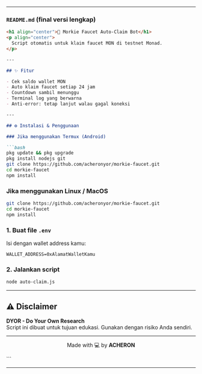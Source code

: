 
---

### `README.md` (final versi lengkap)

```markdown
<h1 align="center">🤖 Morkie Faucet Auto-Claim Bot</h1>
<p align="center">
  Script otomatis untuk klaim faucet MON di testnet Monad.
</p>

---

## ✨ Fitur

- Cek saldo wallet MON
- Auto klaim faucet setiap 24 jam
- Countdown sambil menunggu
- Terminal log yang berwarna
- Anti-error: tetap lanjut walau gagal koneksi

---

## ⚙️ Instalasi & Penggunaan

### Jika menggunakan Termux (Android)

```bash
pkg update && pkg upgrade
pkg install nodejs git
git clone https://github.com/acheronyor/morkie-faucet.git
cd morkie-faucet
npm install
```

### Jika menggunakan Linux / MacOS

```bash
git clone https://github.com/acheronyor/morkie-faucet.git
cd morkie-faucet
npm install
```

### 1. Buat file `.env`

Isi dengan wallet address kamu:
```env
WALLET_ADDRESS=0xAlamatWalletKamu
```

### 2. Jalankan script

```bash
node auto-claim.js
```

---

## ⚠️ Disclaimer

**DYOR - Do Your Own Research**  
Script ini dibuat untuk tujuan edukasi. Gunakan dengan risiko Anda sendiri.

---

<p align="center">
  Made with 💻 by <strong>ACHERON</strong>
</p>
```

---


